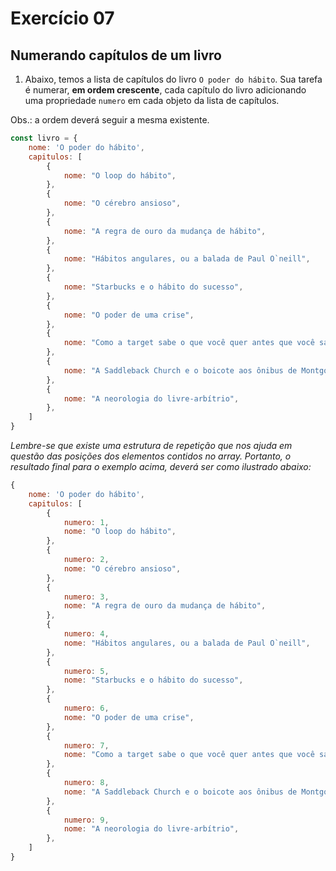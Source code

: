 # Exercício 07

## Numerando capítulos de um livro

1. Abaixo, temos a lista de capítulos do livro `O poder do hábito`. Sua tarefa é numerar, **em ordem crescente**, cada capítulo do livro adicionando uma propriedade `numero` em cada objeto da lista de capítulos.

Obs.: a ordem deverá seguir a mesma existente.

```javascript
const livro = {
    nome: 'O poder do hábito',
    capitulos: [
        {
            nome: "O loop do hábito",
        },
        {
            nome: "O cérebro ansioso",
        },
        {
            nome: "A regra de ouro da mudança de hábito",
        },
        {
            nome: "Hábitos angulares, ou a balada de Paul O`neill",
        },
        {
            nome: "Starbucks e o hábito do sucesso",
        },
        {
            nome: "O poder de uma crise",
        },
        {
            nome: "Como a target sabe o que você quer antes que você saiba",
        },
        {
            nome: "A Saddleback Church e o boicote aos ônibus de Montgomery",
        },
        {
            nome: "A neorologia do livre-arbítrio",
        },
    ]
}
```

_Lembre-se que existe uma estrutura de repetição que nos ajuda em questão das posições dos elementos contidos no array. Portanto, o resultado final para o exemplo acima, deverá ser como ilustrado abaixo:_

```javascript
{
    nome: 'O poder do hábito',
    capitulos: [
        {
            numero: 1,
            nome: "O loop do hábito",
        },
        {
            numero: 2,
            nome: "O cérebro ansioso",
        },
        {
            numero: 3,
            nome: "A regra de ouro da mudança de hábito",
        },
        {
            numero: 4,
            nome: "Hábitos angulares, ou a balada de Paul O`neill",
        },
        {
            numero: 5,
            nome: "Starbucks e o hábito do sucesso",
        },
        {
            numero: 6,
            nome: "O poder de uma crise",
        },
        {
            numero: 7,
            nome: "Como a target sabe o que você quer antes que você saiba",
        },
        {
            numero: 8,
            nome: "A Saddleback Church e o boicote aos ônibus de Montgomery",
        },
        {
            numero: 9,
            nome: "A neorologia do livre-arbítrio",
        },
    ]
}
```

